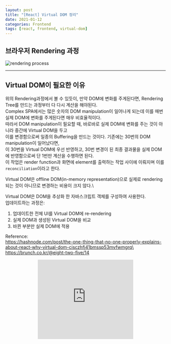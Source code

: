 ```yaml
---
layout: post
title: "[React] Virtual DOM 정리"
date: 2021-01-12
categories: Frontend
tags: [react, frontend, virtual-dom]
---
```


## 브라우저 Rendering 과정

![rendering process](https://cdn.hashnode.com/res/hashnode/image/upload/wvbwscn7oadykroobdd3/1472288564.png?auto=compress)


---


## Virtual DOM이 필요한 이유

위의 Rendering과정에서 볼 수 있듯이, 만약 DOM에 변화를 주게된다면, Rendering Tree를 만드는 과정부터 다 다시 계산을 해야된다.\
Complex SPA에서는 많은 숫자의 DOM manipulation이 일어나게 되는데 이를 매번 실제 DOM에 변화를 주게된다면 매우 비효율적이다.\
따라서 DOM manipulation이 필요할 때, 바로바로 실제 DOM에 변화를 주는 것이 아니라 중간에 Virtual DOM을 두고\
이를 변경함으로써 일종의 Buffering을 만드는 것이다. 기존에는 30번의 DOM manipulation이 일어났다면,\
이 30번을 Virtual DOM에 우선 반영하고, 30번 변경이 된 최종 결과물을 실제 DOM에 반영함으로써 단 1번만 계산을 수행하면 된다.\
이 작업은 render function과 화면에 element를 출력하는 작업 사이에 이뤄지며 이를 `reconciliation`이라고 한다.

Virtual DOM은 offline DOM(in-memory representation)으로 실제로 rendering되는 것이 아니므로 변경하는 비용이 크지 않다.\

Virtual DOM은 DOM을 추상화 한 자바스크립트 객체를 구성하여 사용한다. \
업데이트하는 과정은:
1. 업데이트한 전체 UI를 Virtual DOM에 re-rendering
2. 실제 DOM과 생성된 Virtual DOM을 비교
3. 바뀐 부분만 실제 DOM에 적용



Reference:\
https://hashnode.com/post/the-one-thing-that-no-one-properly-explains-about-react-why-virtual-dom-cisczhfj41bmssp53mvfwmgrq\
https://brunch.co.kr/@eight-two-five/14

<style>
  .responsive-wrap{ display:flex; justify-content:center;}
</style>
<div class="responsive-wrap">
  <iframe width="300" height="250" allowtransparency="true" src="https://tab2.clickmon.co.kr/pop/wp_ad_300.php?PopAd=CM_M_1003067%7C%5E%7CCM_A_1086005%7C%5E%7CAdver_M_1046207&mon_rf=REFERRER_URL" frameborder="0" scrolling="no"></iframe>
</div>